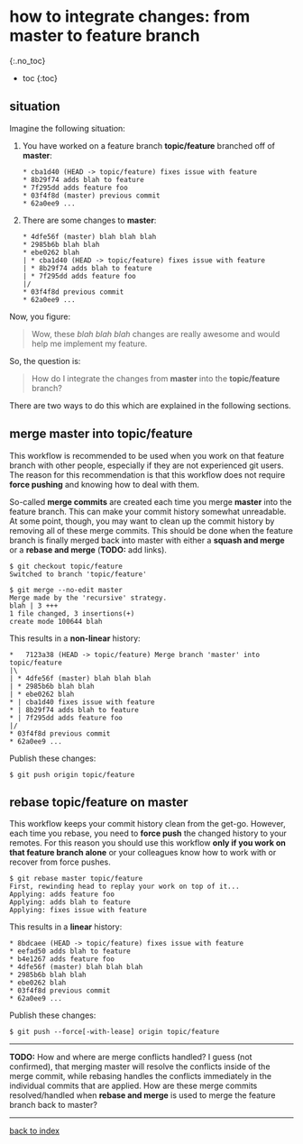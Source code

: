 # how to integrate changes: from master to feature branch
{:.no_toc}

* toc
{:toc}

## situation

Imagine the following situation:

1.  You have worked on a feature branch **topic/feature** branched off of **master**:

    ```
    * cba1d40 (HEAD -> topic/feature) fixes issue with feature
    * 8b29f74 adds blah to feature
    * 7f295dd adds feature foo
    * 03f4f8d (master) previous commit
    * 62a0ee9 ...
    ```

2.  There are some changes to **master**:

    ```
    * 4dfe56f (master) blah blah blah
    * 2985b6b blah blah
    * ebe0262 blah
    | * cba1d40 (HEAD -> topic/feature) fixes issue with feature
    | * 8b29f74 adds blah to feature
    | * 7f295dd adds feature foo
    |/
    * 03f4f8d previous commit
    * 62a0ee9 ...
    ```

Now, you figure:

> Wow, these *blah blah blah* changes are really awesome and would help me implement my feature.

So, the question is:

> How do I integrate the changes from **master** into the **topic/feature** branch?

There are two ways to do this which are explained in the following sections.

## merge master into topic/feature

This workflow is recommended to be used when you work on that feature branch with other people, especially if they are not experienced git users.  The reason for this recommendation is that this workflow does not require **force pushing** and knowing how to deal with them.

So-called **merge commits** are created each time you merge **master** into the feature branch. This can make your commit history somewhat unreadable. At some point, though, you may want to clean up the commit history by removing all of these merge commits. This should be done when the feature branch is finally merged back into master with either a **squash and merge** or a **rebase and merge** (**TODO:** add links).

```console
$ git checkout topic/feature
Switched to branch 'topic/feature'

$ git merge --no-edit master
Merge made by the 'recursive' strategy.
blah | 3 +++
1 file changed, 3 insertions(+)
create mode 100644 blah
```

This results in a **non-linear** history:

```
*   7123a38 (HEAD -> topic/feature) Merge branch 'master' into topic/feature
|\
| * 4dfe56f (master) blah blah blah
| * 2985b6b blah blah
| * ebe0262 blah
* | cba1d40 fixes issue with feature
* | 8b29f74 adds blah to feature
* | 7f295dd adds feature foo
|/
* 03f4f8d previous commit
* 62a0ee9 ...
```

Publish these changes:

```console
$ git push origin topic/feature
```

## rebase topic/feature on master

This workflow keeps your commit history clean from the get-go. However, each time you rebase, you need to **force push** the changed history to your remotes. For this reason you should use this workflow **only if you work on that feature branch alone** or your colleagues know how to work with or recover from force pushes.

```console
$ git rebase master topic/feature
First, rewinding head to replay your work on top of it...
Applying: adds feature foo
Applying: adds blah to feature
Applying: fixes issue with feature
```

This results in a **linear** history:

```
* 8bdcaee (HEAD -> topic/feature) fixes issue with feature
* eefad50 adds blah to feature
* b4e1267 adds feature foo
* 4dfe56f (master) blah blah blah
* 2985b6b blah blah
* ebe0262 blah
* 03f4f8d previous commit
* 62a0ee9 ...
```

Publish these changes:

```console
$ git push --force[-with-lease] origin topic/feature
```

---

**TODO:** How and where are merge conflicts handled? I guess (not confirmed), that merging master will resolve the conflicts inside of the merge commit, while rebasing handles the conflicts immediately in the individual commits that are applied. How are these merge commits resolved/handled when **rebase and merge** is used to merge the feature branch back to master?

---

[back to index](index.html)
